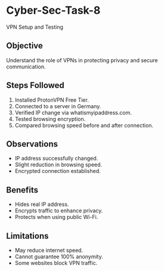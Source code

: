 # Cyber-Sec-Task-8
VPN Setup and Testing
## Objective
Understand the role of VPNs in protecting privacy and secure communication.

## Steps Followed
1. Installed ProtonVPN Free Tier.
2. Connected to a server in Germany.
3. Verified IP change via whatismyipaddress.com.
4. Tested browsing encryption.
5. Compared browsing speed before and after connection.

## Observations
- IP address successfully changed.
- Slight reduction in browsing speed.
- Encrypted connection established.

## Benefits
- Hides real IP address.
- Encrypts traffic to enhance privacy.
- Protects when using public Wi-Fi.

## Limitations
- May reduce internet speed.
- Cannot guarantee 100% anonymity.
- Some websites block VPN traffic.
